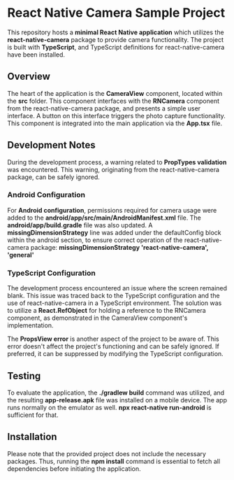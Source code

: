 React Native Camera Sample Project
==================================

This repository hosts a **minimal React Native application** which utilizes the **react-native-camera** package to provide camera functionality. The project is built with **TypeScript**, and TypeScript definitions for react-native-camera have been installed.

Overview
--------

The heart of the application is the **CameraView** component, located within the **src** folder. This component interfaces with the **RNCamera** component from the react-native-camera package, and presents a simple user interface. A button on this interface triggers the photo capture functionality. This component is integrated into the main application via the **App.tsx** file.

Development Notes
-----------------

During the development process, a warning related to **PropTypes validation** was encountered. This warning, originating from the react-native-camera package, can be safely ignored.

### Android Configuration

For **Android configuration**, permissions required for camera usage were added to the **android/app/src/main/AndroidManifest.xml** file. The **android/app/build.gradle** file was also updated. A **missingDimensionStrategy** line was added under the defaultConfig block within the android section, to ensure correct operation of the react-native-camera package:
**missingDimensionStrategy 'react-native-camera', 'general'**

### TypeScript Configuration

The development process encountered an issue where the screen remained blank. This issue was traced back to the TypeScript configuration and the use of react-native-camera in a TypeScript environment. The solution was to utilize a **React.RefObject** for holding a reference to the RNCamera component, as demonstrated in the CameraView component's implementation.

The **PropsView error** is another aspect of the project to be aware of. This error doesn't affect the project's functioning and can be safely ignored. If preferred, it can be suppressed by modifying the TypeScript configuration.

Testing
-------

To evaluate the application, the **./gradlew build** command was utilized, and the resulting **app-release.apk** file was installed on a mobile device. The app runs normally on the emulator as well. **npx react-native run-android** is sufficient for that.

Installation
------------

Please note that the provided project does not include the necessary packages. Thus, running the **npm install** command is essential to fetch all dependencies before initiating the application.
